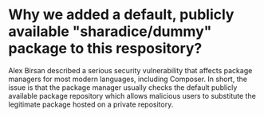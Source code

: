# Why we added a default, publicly available "sharadice/dummy" package to this respository?

Alex Birsan described a serious security vulnerability that affects package managers for most modern languages, 
including Composer. In short, the issue is that the package manager usually checks the default publicly 
available package repository which allows malicious users to substitute the legitimate package 
hosted on a private repository.
